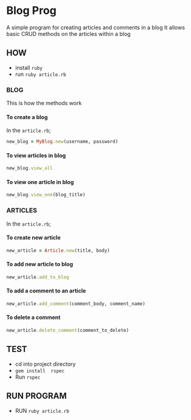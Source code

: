 # Blog Prog

A simple program for creating articles and comments in a blog
It allows basic CRUD methods on the articles within a blog

## HOW
 - install `ruby`
 - run `ruby article.rb`
### BLOG

This is how the methods work

#### To create a blog

In the `article.rb`;

```ruby
new_blog = MyBlog.new(username, password)
```

#### To view articles in blog

```ruby
new_blog.view_all
```

#### To view one article in blog

```ruby
new_blog.view_one(blog_title)
```

### ARTICLES

In the `article.rb`;

#### To create new article

```ruby
new_article = Article.new(title, body)
```

#### To add new article to blog

```ruby
new_article.add_to_blog
```

#### To add a comment to an article

```ruby
new_article.add_comment(comment_body, comment_name)
```

#### To delete a comment
```ruby
new_article.delete_comment(comment_to_delete)
```

## TEST

- cd into project directory
- `gem install  rspec`
- Run `rspec`

## RUN PROGRAM

- RUN `ruby article.rb`